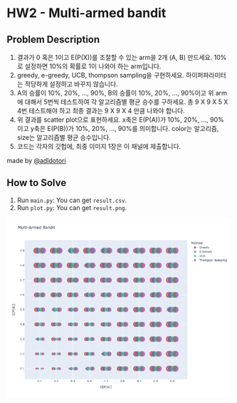 # HW2 - Multi-armed bandit

## Problem Description

1. 결과가 0 혹은 1이고 E(P(X))를 조절할 수 있는 arm을 2개 (A, B) 만드세요. 10%로 설정하면 10%의 확률로 1이 나와야 하는 arm입니다.
2. greedy, e-greedy, UCB, thompson sampling을 구현하세요. 하이퍼파라미터는 적당하게 설정하고 바꾸지 않습니다.
3. A의 승률이 10%, 20%, …, 90%, B의 승률이 10%, 20%, …, 90%이고 위 arm에 대해서 5번씩 테스트하여 각 알고리즘별 평균 승수를 구하세요. 총 9 X 9 X 5 X 4번 테스트해야 하고 최종 결과는 9 X 9 X 4 만큼 나와야 합니다.
4. 위 결과를 scatter plot으로 표현하세요. x축은 E(P(A))가 10%, 20%, …, 90% 이고 y축은 E(P(B))가 10%, 20%, …, 90%를 의미합니다. color는 알고리즘, size는 알고리즘별 평균 승수입니다.
5. 코드는 각자의 깃헙에, 최종 이미지 1장은 이 채널에 제출합니다.

made by [@adldotori](https://github.com/adldotori)

## How to Solve

1. Run `main.py`: You can get `result.csv`.
2. Run `plot.py`: You can get `result.png`.

[![Results](./newplot.png)]()
